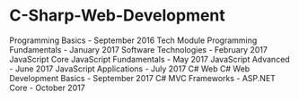 # C-Sharp-Web-Development

Programming Basics - September 2016
Tech Module
  Programming Fundamentals - January 2017
  Software Technologies - February 2017
JavaScript Core
  JavaScript Fundamentals - May 2017
  JavaScript Advanced - June 2017
  JavaScript Applications - July 2017
C# Web
  C# Web Development Basics - September 2017
  C# MVC Frameworks - ASP.NET Core - October 2017
